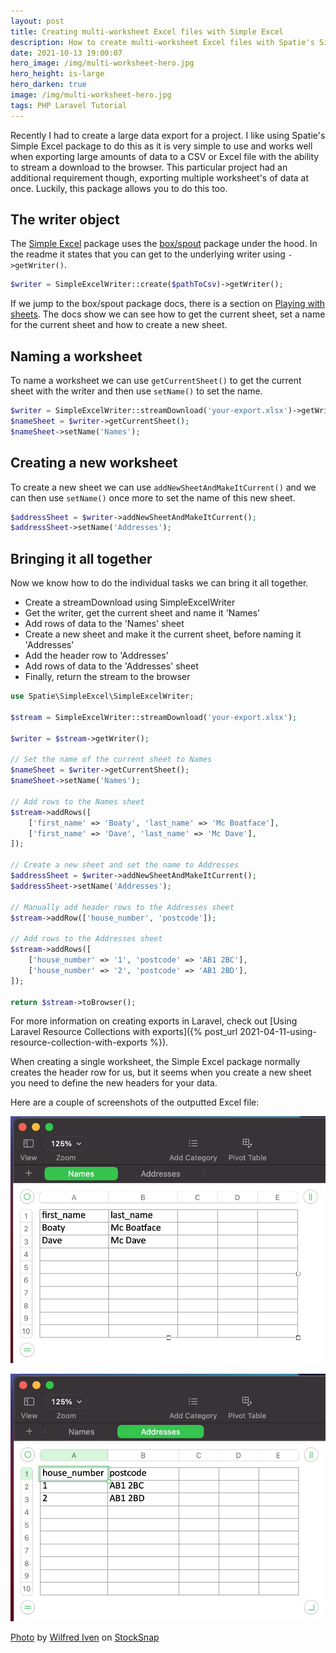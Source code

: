 ```yaml
---
layout: post
title: Creating multi-worksheet Excel files with Simple Excel
description: How to create multi-worksheet Excel files with Spatie's Simple Excel package
date: 2021-10-13 19:00:07
hero_image: /img/multi-worksheet-hero.jpg
hero_height: is-large
hero_darken: true
image: /img/multi-worksheet-hero.jpg
tags: PHP Laravel Tutorial
---
```


Recently I had to create a large data export for a project. I like using Spatie's Simple Excel package to do this as it is very simple to use and works well when exporting large amounts of data to a CSV or Excel file with the ability to stream a download to the browser. This particular project had an additional requirement though, exporting multiple worksheet's of data at once. Luckily, this package allows you to do this too.

## The writer object

The [Simple Excel](https://github.com/spatie/simple-excel) package uses the [box/spout](https://github.com/box/spout) package under the hood. In the readme it states that you can get to the underlying writer using `->getWriter()`.

```php
$writer = SimpleExcelWriter::create($pathToCsv)->getWriter();
```

If we jump to the box/spout package docs, there is a section on [Playing with sheets](https://opensource.box.com/spout/docs/#playing-with-sheets). The docs show we can see how to get the current sheet, set a name for the current sheet and how to create a new sheet. 

## Naming a worksheet

To name a worksheet we can use `getCurrentSheet()` to get the current sheet with the writer and then use `setName()` to set the name. 

```php
$writer = SimpleExcelWriter::streamDownload('your-export.xlsx')->getWriter()
$nameSheet = $writer->getCurrentSheet();
$nameSheet->setName('Names');
```

## Creating a new worksheet 

To create a new sheet we can use `addNewSheetAndMakeItCurrent()` and we can then use `setName()` once more to set the name of this new sheet.

```php
$addressSheet = $writer->addNewSheetAndMakeItCurrent();
$addressSheet->setName('Addresses');
```

## Bringing it all together

Now we know how to do the individual tasks we can bring it all together. 

* Create a streamDownload using SimpleExcelWriter
* Get the writer, get the current sheet and name it 'Names'
* Add rows of data to the 'Names' sheet
* Create a new sheet and make it the current sheet, before naming it 'Addresses'
* Add the header row to 'Addresses'
* Add rows of data to the 'Addresses' sheet
* Finally, return the stream to the browser

```php
use Spatie\SimpleExcel\SimpleExcelWriter;

$stream = SimpleExcelWriter::streamDownload('your-export.xlsx');

$writer = $stream->getWriter();

// Set the name of the current sheet to Names
$nameSheet = $writer->getCurrentSheet();
$nameSheet->setName('Names');

// Add rows to the Names sheet
$stream->addRows([
    ['first_name' => 'Boaty', 'last_name' => 'Mc Boatface'],
    ['first_name' => 'Dave', 'last_name' => 'Mc Dave'],
]);

// Create a new sheet and set the name to Addresses
$addressSheet = $writer->addNewSheetAndMakeItCurrent();
$addressSheet->setName('Addresses');

// Manually add header rows to the Addresses sheet
$stream->addRow(['house_number', 'postcode']);

// Add rows to the Addresses sheet
$stream->addRows([
    ['house_number' => '1', 'postcode' => 'AB1 2BC'],
    ['house_number' => '2', 'postcode' => 'AB1 2BD'],
]);

return $stream->toBrowser();
```

For more information on creating exports in Laravel, check out [Using Laravel Resource Collections with exports]({% post_url 2021-04-11-using-resource-collection-with-exports %}).

When creating a single worksheet, the Simple Excel package normally creates the header row for us, but it seems when you create a new sheet you need to define the new headers for your data. 

Here are a couple of screenshots of the outputted Excel file:

![The Names Excel worksheet](/img/multi-worksheet1.jpg)

![The Addressed Excel worksheet](/img/multi-worksheet2.jpg)

<a href="https://stocksnap.io/photo/business-reports-LABXT2BYKU">Photo</a> by <a href="https://stocksnap.io/author/775">Wilfred Iven</a> on <a href="https://stocksnap.io">StockSnap</a>